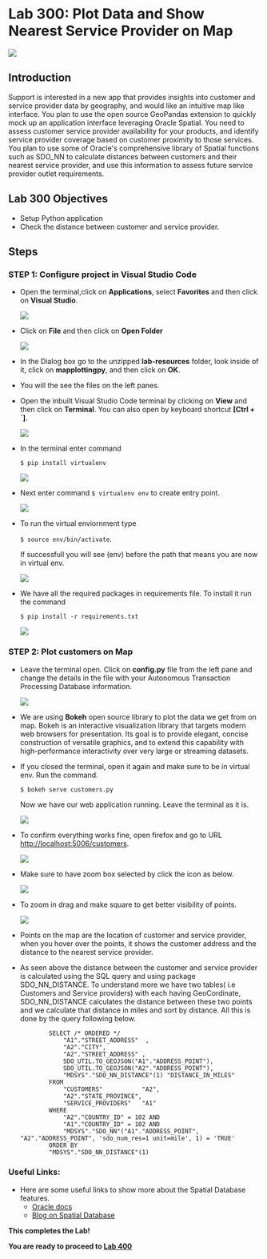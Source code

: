 # Lab 300: Plot Data and Show Nearest Service Provider on Map

  ![](images/100/Title.png)

## Introduction

Support is interested in a new app that provides insights into customer and service provider data by geography, and would like an intuitive map like interface.  You plan to use the open source GeoPandas extension to quickly mock up an application interface leveraging Oracle Spatial.  You need to assess customer service provider availability for your products, and identify service provider coverage based on customer proximity to those services.  You plan to use some of Oracle's comprehensive library of Spatial functions such as SDO_NN to calculate distances between customers and their nearest service provider, and use this information to assess future service provider outlet requirements.

## Lab 300 Objectives

- Setup Python application 
- Check the distance between customer and service provider.

## Steps


### **STEP 1:** Configure project in Visual Studio Code

- Open the terminal,click on **Applications**, select **Favorites** and then click on **Visual Studio**.

  ![](images/200/1-1.png)

- Click on **File** and then click on **Open Folder** 

  ![](images/200/1.png)

-  In the Dialog box go to the unzipped **lab-resources** folder, look inside of it, click on **mapplottingpy**, and then click on **OK**.

- You will the see the files on the left panes.

- Open the inbuilt Visual Studio Code terminal by clicking on **View** and then click on **Terminal**. You can also open by keyboard shortcut **[Ctrl + `]**.

  ![](images/200/4.png)

- In the terminal enter command 

    `$ pip install virtualenv`

    ![](images/200/5.png)

- Next enter command `$ virtualenv env` to create entry point.

  ![](images/200/6.png)

- To run the virtual enviornment type

    `$ source env/bin/activate`.
    
    If successfull you will see (env) before the path that means you are now in virtual env.

    ![](images/200/7.png)

- We have all the required packages in requirements file. To install it run the command

    `$ pip install -r requirements.txt`

    ![](images/200/8.png)


### **STEP 2:** Plot customers on Map

- Leave the terminal open. Click on **config.py** file from the left pane and change the details in the file with your Autonomous Transaction Processing Database information.

  ![](images/200/9.png)

- We are using **Bokeh** open source library to plot the data we get from  on map. Bokeh is an interactive visualization library that targets modern web browsers for presentation. Its goal is to provide elegant, concise construction of versatile graphics, and to extend this capability with high-performance interactivity over very large or streaming datasets.

- If you closed the terminal, open it again and make sure to be in virtual env. Run the command.
    
    `$ bokeh serve customers.py`
    
    Now we have our web application running. Leave the terminal as it is.

  ![](images/300/3.png)

- To confirm everything works fine, open firefox and go to URL [http://localhost:5006/customers](http://localhost:5006/customers).
    
  ![](images/300/1.png)

- Make sure to have zoom box selected by click the icon as below.

  ![](images/300/2.png)

- To zoom in drag and make square to get  better visibility of points.

  ![](images/300/map.gif)

- Points on the map are the location of customer and service provider, when you hover over the points, it shows the customer address and the distance to the nearest service provider.

-  As seen above the distance between the customer and service provider is calculated using the SQL query and using package SDO_NN_DISTANCE. To understand more we have two tables( i.e Customers and Service providers) with each having GeoCordinate, SDO_NN_DISTANCE calculates the distance between these two points and we calculate that distance in miles and sort by distance. All this is done by the query following below.

    ``` 
            SELECT /* ORDERED */
                "A1"."STREET_ADDRESS"  ,
                "A2"."CITY",
                "A2"."STREET_ADDRESS" ,
                SDO_UTIL.TO_GEOJSON("A1"."ADDRESS_POINT"),
                SDO_UTIL.TO_GEOJSON("A2"."ADDRESS_POINT"),
                "MDSYS"."SDO_NN_DISTANCE"(1) "DISTANCE_IN_MILES"
            FROM
                "CUSTOMERS"           "A2",
                "A2"."STATE_PROVINCE",
                "SERVICE_PROVIDERS"   "A1"
            WHERE
                "A2"."COUNTRY_ID" = 102 AND 
                "A1"."COUNTRY_ID" = 102 AND
                "MDSYS"."SDO_NN"("A1"."ADDRESS_POINT", "A2"."ADDRESS_POINT", 'sdo_num_res=1 unit=mile', 1) = 'TRUE'
            ORDER BY
            "MDSYS"."SDO_NN_DISTANCE"(1)
    ```

### **Useful Links:**
- Here are some useful links to show more about the Spatial Database features.
  - [Oracle docs](https://docs.oracle.com/database/121/SPATL/sdo_nn.htm#SPATL1032)
  - [Blog on Spatial Database](https://blogs.oracle.com/oraclespatial/spatial-with-python-and-geopandas-made-easy-with-cx_oracle)


**This completes the Lab!**

**You are ready to proceed to [Lab 400](LabGuide400.md)**